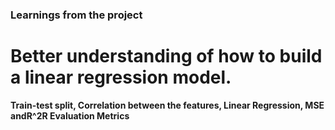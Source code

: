 ### Learnings from the project

  # Better understanding of how to build a linear regression model.
**Train-test split,
Correlation between the features,
Linear Regression,
MSE andR^2R Evaluation Metrics**


